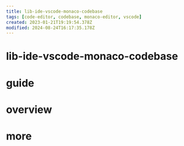 ```yaml
---
title: lib-ide-vscode-monaco-codebase
tags: [code-editor, codebase, monaco-editor, vscode]
created: 2023-01-21T19:19:54.378Z
modified: 2024-08-24T16:17:35.178Z
---
```


# lib-ide-vscode-monaco-codebase

# guide

# overview

# more
